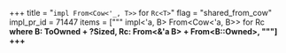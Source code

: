 +++
title = "`impl From<Cow<'_, T>>` for `Rc<T>`"
flag = "shared_from_cow"
impl_pr_id = 71447
items = ["""
impl<'a, B> From<Cow<'a, B>> for Rc<B>
where
    B: ToOwned + ?Sized,
    Rc<B>: From<&'a B> + From<B::Owned>,
"""]
+++
